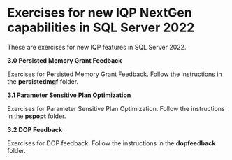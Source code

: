 # Exercises for new IQP NextGen capabilities in SQL Server 2022

These are exercises for new IQP features in SQL Server 2022.

**3.0 Persisted Memory Grant Feedback**

Exercises for Persisted Memory Grant Feedback. Follow the instructions in the **persistedmgf** folder.

**3.1 Parameter Sensitive Plan Optimization**

Exercises for Parameter Sensitive Plan Optimization. Follow the instructions in the **pspopt** folder.

**3.2 DOP Feedback**

Exercises for DOP feedback. Follow the instructions in the **dopfeedback** folder.